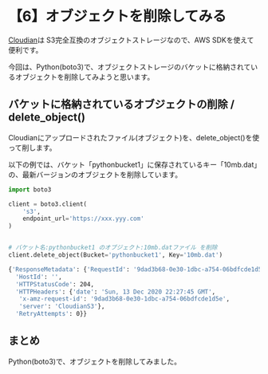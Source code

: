 # 【6】オブジェクトを削除してみる

[Cloudian](https://cloudian.com/jp/)は S3完全互換のオブジェクトストレージなので、AWS SDKを使えて便利です。

今回は、Python(boto3)で、オブジェクトストレージのバケットに格納されているオブジェクトを削除してみようと思います。


## バケットに格納されているオブジェクトの削除 / delete_object()
Cloudianにアップロードされたファイル(オブジェクト)を、delete_object()を使って削します。

以下の例では、バケット「pythonbucket1」に保存されているキー「10mb.dat」の、最新バージョンのオブジェクトを削除しています。


```python:test.py
import boto3

client = boto3.client(
    's3',
    endpoint_url='https://xxx.yyy.com'
)


# バケット名:pythonbucket1 のオブジェクト:10mb.datファイル を削除
client.delete_object(Bucket='pythonbucket1', Key='10mb.dat')
```


```bash
{'ResponseMetadata': {'RequestId': '9dad3b68-0e30-1dbc-a754-06bdfcde1d5e',
  'HostId': '',
  'HTTPStatusCode': 204,
  'HTTPHeaders': {'date': 'Sun, 13 Dec 2020 22:27:45 GMT',
   'x-amz-request-id': '9dad3b68-0e30-1dbc-a754-06bdfcde1d5e',
   'server': 'CloudianS3'},
  'RetryAttempts': 0}}
```


## まとめ
Python(boto3)で、オブジェクトを削除してみました。

